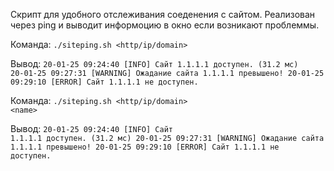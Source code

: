 Cкрипт для удобного отслеживания соеденения с сайтом. Реализован через ping и выводит информоцию в окно если возникают проблеммы.


Команда: <code>./siteping.sh <http/ip/domain> </code></p>
Вывод:
<code>20-01-25 09:24:40 [INFO] Сайт 1.1.1.1 доступен. (31.2 мс)
20-01-25 09:27:31 [WARNING] Ожадание сайта 1.1.1.1 превышено!
20-01-25 09:29:10 [ERROR] Сайт 1.1.1.1 не доступен.</code>


Команда: <code>./siteping.sh <http/ip/domain> \<name></code></p>
Вывод:
<code>20-01-25 09:24:40 [INFO] Сайт 1.1.1.1 доступен. (31.2 мс)
20-01-25 09:27:31 [WARNING] Ожадание сайта 1.1.1.1 превышено!
20-01-25 09:29:10 [ERROR] Сайт 1.1.1.1 не доступен.</code>
